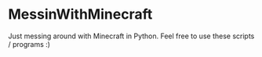 # MessinWithMinecraft
Just messing around with Minecraft in Python. Feel free to use these scripts / programs :)
